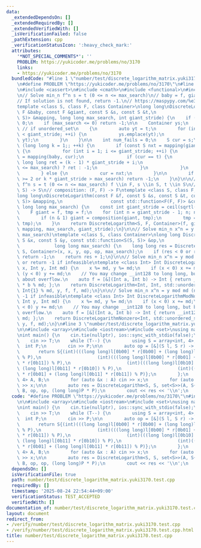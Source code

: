 ```yaml
---
data:
  _extendedDependsOn: []
  _extendedRequiredBy: []
  _extendedVerifiedWith: []
  _isVerificationFailed: false
  _pathExtension: cpp
  _verificationStatusIcon: ':heavy_check_mark:'
  attributes:
    '*NOT_SPECIAL_COMMENTS*': ''
    PROBLEM: https://yukicoder.me/problems/no/3170
    links:
    - https://yukicoder.me/problems/no/3170
  bundledCode: "#line 1 \"number/test/discrete_logarithm_matrix.yuki3170.test.cpp\"\
    \n#define PROBLEM \"https://yukicoder.me/problems/no/3170\"\n#line 2 \"number/discrete_logarithm.hpp\"\
    \n#include <cassert>\n#include <cmath>\n#include <functional>\n#include <unordered_set>\n\
    \n// Solve min_n f^n s = t (0 <= n <= max_search)\n// baby = f, giant = f^giant_stride\n\
    // If solution is not found, return -1.\n// https://maspypy.com/%e3%83%a2%e3%83%8e%e3%82%a4%e3%83%89%e4%bd%9c%e7%94%a8%e3%81%ab%e9%96%a2%e3%81%99%e3%82%8b%e9%9b%a2%e6%95%a3%e5%af%be%e6%95%b0%e5%95%8f%e9%a1%8c\n\
    template <class S, class F, class Container>\nlong long\nDiscreteLogarithm(const\
    \ F &baby, const F &giant, const S &s, const S &t,\n                  const std::function<S(F,\
    \ S)> &mapping, long long max_search, int giant_stride) {\n    if (s == t) return\
    \ 0;\n    if (max_search <= 0) return -1;\n\n    Container ys;\n    // ys.reserve(giant_stride);\
    \ // if unordered_set\n    {\n        auto yt = t;\n        for (int i = 0; i\
    \ < giant_stride; ++i) {\n            ys.emplace(yt);\n            yt = mapping(baby,\
    \ yt);\n        }\n    }\n\n    int num_fails = 0;\n    S cur = s;\n\n    for\
    \ (long long k = 1;; ++k) {\n        if (const S nxt = mapping(giant, cur); ys.count(nxt))\
    \ {\n            for (int i = 1; i <= giant_stride; ++i) {\n                cur\
    \ = mapping(baby, cur);\n                if (cur == t) {\n                   \
    \ long long ret = (k - 1) * giant_stride + i;\n                    return (ret\
    \ <= max_search) ? ret : -1;\n                }\n            }\n            ++num_fails;\n\
    \        } else {\n            cur = nxt;\n        }\n\n        if (num_fails\
    \ >= 2 or k * giant_stride > max_search) return -1;\n    }\n}\n\n// Solve min_n\
    \ f^n s = t (0 <= n <= max_search) f \\in F, s \\in S, t \\in S\n// mapping: (F,\
    \ S) -> S\n// composition: (F, F) -> F\ntemplate <class S, class F, class Container>\n\
    long long\nDiscreteLogarithm(const F &f, const S &s, const S &t, const std::function<S(F,\
    \ S)> &mapping,\n                  const std::function<F(F, F)> &composition,\
    \ long long max_search) {\n    const int giant_stride = ceil(sqrtl(max_search));\n\
    \    F giant = f, tmp = f;\n    for (int n = giant_stride - 1; n; n >>= 1) {\n\
    \        if (n & 1) giant = composition(giant, tmp);\n        tmp = composition(tmp,\
    \ tmp);\n    }\n    return DiscreteLogarithm<S, F, Container>(f, giant, s, t,\
    \ mapping, max_search, giant_stride);\n}\n\n// Solve min_n x^n = y (1 <= n <=\
    \ max_search)\ntemplate <class S, class Container>\nlong long DiscreteLogarithmNonzero(const\
    \ S &x, const S &y, const std::function<S(S, S)> &op,\n                      \
    \             long long max_search) {\n    long long res = DiscreteLogarithm<S,\
    \ S, Container>(x, x, y, op, op, max_search);\n    if (res < 0 or res >= max_search)\
    \ return -1;\n    return res + 1;\n}\n\n// Solve min_n x^n = y mod md (n >= 0)\
    \ or return -1 if infeasible\ntemplate <class Int> Int DiscreteLogarithmMod(Int\
    \ x, Int y, Int md) {\n    x %= md, y %= md;\n    if (x < 0) x += md;\n    if\
    \ (y < 0) y += md;\n    // You may change __int128 to long long, but be careful\
    \ about overflow.\n    auto f = [&](Int a, Int b) -> Int { return __int128(a)\
    \ * b % md; };\n    return DiscreteLogarithm<Int, Int, std::unordered_set<Int>>(x,\
    \ Int{1} % md, y, f, f, md);\n}\n\n// Solve min_n x^n = y mod md (n >= 1) or return\
    \ -1 if infeasible\ntemplate <class Int> Int DiscreteLogarithmModNonzero(Int x,\
    \ Int y, Int md) {\n    x %= md, y %= md;\n    if (x < 0) x += md;\n    if (y\
    \ < 0) y += md;\n    // You may change __int128 to long long, but be careful about\
    \ overflow.\n    auto f = [&](Int a, Int b) -> Int { return __int128(a) * b %\
    \ md; };\n    return DiscreteLogarithmNonzero<Int, std::unordered_set<Int>>(x,\
    \ y, f, md);\n}\n#line 3 \"number/test/discrete_logarithm_matrix.yuki3170.test.cpp\"\
    \n\n#include <array>\n#include <iostream>\n#include <set>\nusing namespace std;\n\
    \nint main() {\n    cin.tie(nullptr), ios::sync_with_stdio(false);\n    int T;\n\
    \    cin >> T;\n    while (T--) {\n        using S = array<int, 4>;\n\n      \
    \  int P;\n        cin >> P;\n\n        auto op = [&](S l, S r) -> S {\n     \
    \       return S{(int)(((long long)l[0b00] * r[0b00] + (long long)l[0b01] * r[0b10])\
    \ % P),\n                     (int)(((long long)l[0b00] * r[0b01] + (long long)l[0b01]\
    \ * r[0b11]) % P),\n                     (int)(((long long)l[0b10] * r[0b00] +\
    \ (long long)l[0b11] * r[0b10]) % P),\n                     (int)(((long long)l[0b10]\
    \ * r[0b01] + (long long)l[0b11] * r[0b11]) % P)};\n        };\n        array<int,\
    \ 4> A, B;\n        for (auto &x : A) cin >> x;\n        for (auto &x : B) cin\
    \ >> x;\n\n        auto res = DiscreteLogarithm<S, S, set<S>>(A, S{1, 0, 0, 1},\
    \ B, op, op, (long long)P * P);\n        cout << res << '\\n';\n    }\n}\n"
  code: "#define PROBLEM \"https://yukicoder.me/problems/no/3170\"\n#include \"number/discrete_logarithm.hpp\"\
    \n\n#include <array>\n#include <iostream>\n#include <set>\nusing namespace std;\n\
    \nint main() {\n    cin.tie(nullptr), ios::sync_with_stdio(false);\n    int T;\n\
    \    cin >> T;\n    while (T--) {\n        using S = array<int, 4>;\n\n      \
    \  int P;\n        cin >> P;\n\n        auto op = [&](S l, S r) -> S {\n     \
    \       return S{(int)(((long long)l[0b00] * r[0b00] + (long long)l[0b01] * r[0b10])\
    \ % P),\n                     (int)(((long long)l[0b00] * r[0b01] + (long long)l[0b01]\
    \ * r[0b11]) % P),\n                     (int)(((long long)l[0b10] * r[0b00] +\
    \ (long long)l[0b11] * r[0b10]) % P),\n                     (int)(((long long)l[0b10]\
    \ * r[0b01] + (long long)l[0b11] * r[0b11]) % P)};\n        };\n        array<int,\
    \ 4> A, B;\n        for (auto &x : A) cin >> x;\n        for (auto &x : B) cin\
    \ >> x;\n\n        auto res = DiscreteLogarithm<S, S, set<S>>(A, S{1, 0, 0, 1},\
    \ B, op, op, (long long)P * P);\n        cout << res << '\\n';\n    }\n}\n"
  dependsOn: []
  isVerificationFile: true
  path: number/test/discrete_logarithm_matrix.yuki3170.test.cpp
  requiredBy: []
  timestamp: '2025-08-24 22:54:44+09:00'
  verificationStatus: TEST_ACCEPTED
  verifiedWith: []
documentation_of: number/test/discrete_logarithm_matrix.yuki3170.test.cpp
layout: document
redirect_from:
- /verify/number/test/discrete_logarithm_matrix.yuki3170.test.cpp
- /verify/number/test/discrete_logarithm_matrix.yuki3170.test.cpp.html
title: number/test/discrete_logarithm_matrix.yuki3170.test.cpp
---
```

